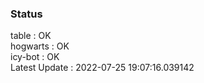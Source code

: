 ### Status


table : OK  
hogwarts : OK  
icy-bot : OK  
Latest Update : 2022-07-25 19:07:16.039142
